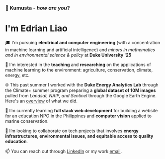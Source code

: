 ### 👋 Kumusta - _how are you_? 
# I'm Edrian Liao
🎓 I'm pursuing __electrical and computer engineering__ (with a concentration in machine learning and artificial intelligence) and _minors in mathematics and in environmental science & policy_ at __Duke University '25__

👀 I'm interested in the __teaching__ and __researching__ on the applications of machine learning to the environment: agriculture, conservation, climate, energy, etc. 

🌐 This past summer I worked with the __Duke Energy Analytics Lab__ through the Climate+ summer program preparing a __global dataset of 10M images__ pulled from _Landsat, NAIP, and Sentinel_ through the Google Earth Engine. Here's an [overview](https://bigdata.duke.edu/projects/tracking-climate-change-causes-impacts-with-satellites-and-ai/) of what we did.

🌱 I’m currently learning __full stack web development__ for building a website for an education NPO in the Philippines and __computer vision__ applied to marine conservation.

💞️ I’m looking to collaborate on tech projects that involves __energy infrastructures, environmental issues, and equitable access to quality education__.

📫 You can reach out through [LinkedIn](https://www.linkedin.com/in/edrianpaulliao/) or my work [email](mailto:edrianpaul.liao@duke.edu).

<!---
edrian-liao/edrian-liao is a ✨ special ✨ repository because its `README.md` (this file) appears on your GitHub profile.
You can click the Preview link to take a look at your changes.
--->
